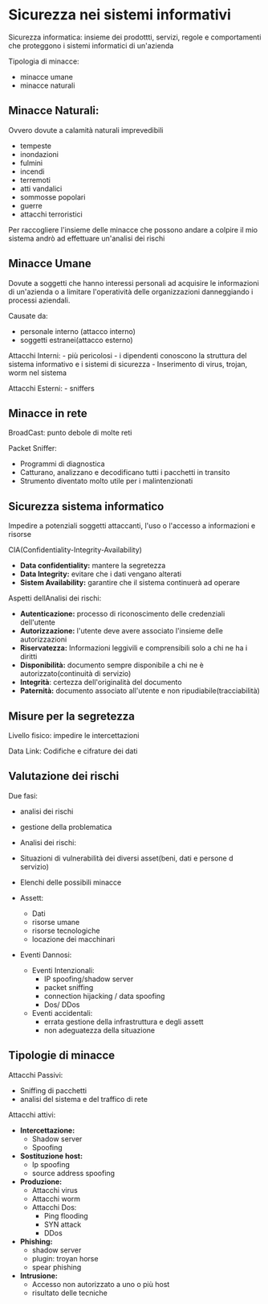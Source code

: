 # Sicurezza nei sistemi informativi

Sicurezza informatica:  insieme dei prodottti, servizi, regole e comportamenti che proteggono i sistemi informatici di un'azienda

Tipologia di minacce:
- minacce umane
- minacce naturali

## Minacce Naturali: 

Ovvero dovute a calamità naturali imprevedibili
- tempeste 
- inondazioni
- fulmini
- incendi
- terremoti
- atti vandalici
- sommosse popolari
- guerre
- attacchi terroristici

Per raccogliere l'insieme delle minacce che possono andare a colpire il mio sistema andrò ad effettuare un'analisi dei rischi  

## Minacce Umane

Dovute a soggetti che hanno interessi personali ad acquisire le informazioni di un'azienda o a limitare l'operatività delle organizzazioni danneggiando i processi aziendali.

Causate da:
- personale interno (attacco interno)
- soggetti estranei(attacco esterno)

Attacchi Interni:
	- più pericolosi
	- i dipendenti conoscono la struttura del sistema informativo e i sistemi di sicurezza
	- Inserimento di virus, trojan, worm nel sistema

Attacchi Esterni:
	- sniffers

## Minacce in rete

BroadCast: punto debole di molte reti

Packet Sniffer:
- Programmi di diagnostica
- Catturano, analizzano e decodificano tutti i pacchetti in transito
- Strumento diventato molto utile per i malintenzionati

## Sicurezza sistema informatico 

Impedire a potenziali soggetti attaccanti, l'uso o l'accesso a informazioni e risorse

CIA(Confidentiality-Integrity-Availability)
- **Data confidentiality:** mantere la segretezza
- **Data Integrity:** evitare che i dati vengano alterati
- **Sistem Availability:** garantire che il sistema continuerà ad operare

Aspetti dellAnalisi dei rischi:
- **Autenticazione:** processo di riconoscimento delle credenziali dell'utente
- **Autorizzazione:** l'utente deve avere associato l'insieme delle autorizzazioni
- **Riservatezza:** Informazioni leggivili e comprensibili solo a chi ne ha i diritti
- **Disponibilità:** documento sempre disponibile a chi ne è autorizzato(continuità di servizio)
- **Integrità**: certezza dell'originalità del documento
- **Paternità:** documento associato all'utente e non ripudiabile(tracciabilità)

## Misure per la segretezza

Livello fisico: impedire le intercettazioni

Data Link: Codifiche e cifrature dei dati

## Valutazione dei rischi

Due fasi:
- analisi dei rischi
- gestione della problematica

- Analisi dei rischi:
- Situazioni di vulnerabilità dei diversi asset(beni, dati e persone d servizio)
- Elenchi delle possibili minacce
- Assett:
	- Dati
	- risorse umane
	- risorse tecnologiche
	- locazione dei macchinari

- Eventi Dannosi:
	- Eventi Intenzionali:
		- IP spoofing/shadow server
		- packet sniffing
		- connection hijacking / data spoofing
		- Dos/ DDos
	- Eventi accidentali:
		- errata gestione della infrastruttura e degli assett
		- non adeguatezza della situazione

## Tipologie di minacce

Attacchi Passivi:
- Sniffing di pacchetti
- analisi del sistema e del traffico di rete

Attacchi attivi:
- **Intercettazione:**
	- Shadow server
	- Spoofing
- **Sostituzione host:**
	- Ip spoofing
	- source address spoofing
- **Produzione:**
	- Attacchi virus
	- Attacchi worm
	- Attacchi Dos:
		- Ping flooding
		- SYN attack
		- DDos
- **Phishing:**
	- shadow server
	- plugin: troyan horse
	- spear phishing
- **Intrusione:**
	- Accesso non autorizzato a uno o più host
	- risultato delle tecniche
<!--stackedit_data:
eyJoaXN0b3J5IjpbMzQ5NzQ3Mjg1LC0xMjI2NzY1NTI5LC0xOD
I0OTc0OTE2LDgxOTUyNDkwMywtMTA2NzYyNjQxNF19
-->
